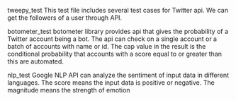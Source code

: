 

tweepy_test
This test file includes several test cases for Twitter api. We can get the followers of a user through API.




botometer_test
botometer library provides api that gives the probability of a Twitter account being a bot. The api can check on a single account or a batch of accounts with name or id. The cap value in the result is the conditional probability that accounts with a score equal to or greater than this are automated.



nlp_test
Google NLP API can analyze the sentiment of input data in different languages. The score means the input data is positive or negative. The magnitude means the strength of emotion
